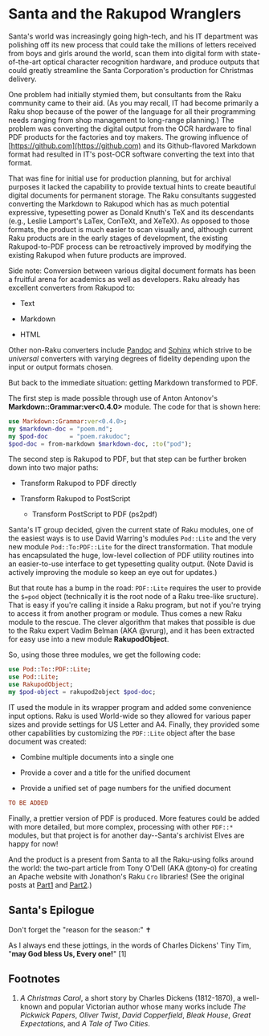 Santa and the Rakupod Wranglers
===============================

Santa's world was increasingly going high-tech, and his IT department was polishing off its new process that could take the millions of letters received from boys and girls around the world, scan them into digital form with state-of-the-art optical character recognition hardware, and produce outputs that could greatly streamline the Santa Corporation's production for Christmas delivery.

One problem had initially stymied them, but consultants from the Raku community came to their aid. (As you may recall, IT had become primarily a Raku shop because of the power of the language for all their programming needs ranging from shop management to long-range planning.) The problem was converting the digital output from the OCR hardware to final PDF products for the factories and toy makers. The growing influence of [https://github.com](https://github.com) and its Github-flavored Markdown format had resulted in IT's post-OCR software converting the text into that format.

That was fine for initial use for production planning, but for archival purposes it lacked the capability to provide textual hints to create beautiful digital documents for permanent storage. The Raku consultants suggested converting the Markdown to Rakupod which has as much potential expressive, typesetting power as Donald Knuth's TeX and its descendants (e.g., Leslie Lamport's LaTex, ConTeXt, and XeTeX). As opposed to those formats, the product is much easier to scan visually and, although current Raku products are in the early stages of development, the existing Rakupod-to-PDF process can be retroactively improved by modifying the existing Rakupod when future products are improved.

Side note: Conversion between various digital document formats has been a fruitful arena for academics as well as developers. Raku already has excellent converters from Rakupod to:

  * Text

  * Markdown

  * HTML

Other non-Raku converters include [Pandoc](https://pandoc.org) and [Sphinx](https://sphinx-doc.org) which strive to be *universal* converters with varying degrees of fidelity depending upon the input or output formats chosen.

But back to the immediate situation: getting Markdown transformed to PDF.

The first step is made possible through use of Anton Antonov's **Markdown::Grammar:ver<0.4.0>** module. The code for that is shown here:

```raku
use Markdown::Grammar:ver<0.4.0>;
my $markdown-doc = "poem.md";
my $pod-doc      = "poem.rakudoc";
$pod-doc = from-markdown $markdown-doc, :to("pod");
```

The second step is Rakupod to PDF, but that step can be further broken down into two major paths:

  * Transform Rakupod to PDF directly

  * Transform Rakupod to PostScript

    * Transform PostScript to PDF (ps2pdf)

Santa's IT group decided, given the current state of Raku modules, one of the easiest ways is to use David Warring's modules `Pod::Lite` and the very new module `Pod::To:PDF::Lite` for the direct transformation. That module has encapsulated the huge, low-level collection of PDF utility routines into an easier-to-use interface to get typesetting quality output. (Note David is actively improving the module so keep an eye out for updates.)

But that route has a bump in the road: `PDF::Lite` requires the user to provide the `$=pod` object (technically it is the root node of a Raku tree-like sructure). That is easy if you're calling it inside a Raku program, but not if you're trying to access it from another program or module. Thus comes a new Raku module to the rescue. The clever algorithm that makes that possible is due to the Raku expert Vadim Belman (AKA @vrurg), and it has been extracted for easy use into a new module **RakupodObject**.

So, using those three modules, we get the following code:

```raku
use Pod::To::PDF::Lite;
use Pod::Lite;
use RakupodObject;
my $pod-object = rakupod2object $pod-doc;
```

IT used the module in its wrapper program and added some convenience input options. Raku is used World-wide so they allowed for various paper sizes and provide settings for US Letter and A4. Finally, they provided some other capabilities by customizing the `PDF::Lite` object after the base document was created:

  * Combine multiple documents into a single one

  * Provide a cover and a title for the unified document

  * Provide a unified set of page numbers for the unified document

```raku
TO BE ADDED
```

Finally, a prettier version of PDF is produced. More features could be added with more detailed, but more complex, processing with other `PDF::*` modules, but that project is for another day--Santa's archivist Elves are happy for now!

And the product is a present from Santa to all the Raku-using folks around the world: the two-part article from Tony O'Dell (AKA @tony-o) for creating an Apache website with Jonathon's Raku `Cro` libraries! (See the original posts at [Part1](https://deathbykeystroke.com/articles/20220224-building-a-cro-app-part-1.html) and [Part2](https://deathbykeystroke.com/articles/20220923-building-a-cro-app-part-b.html).)

Santa's Epilogue
----------------

Don't forget the "reason for the season:" ✝

As I always end these jottings, in the words of Charles Dickens' Tiny Tim, "**may God bless Us, Every one!**" [1]

Footnotes
---------

1. *A Christmas Carol*, a short story by Charles Dickens (1812-1870), a well-known and popular Victorian author whose many works include *The Pickwick Papers*, *Oliver Twist*, *David Copperfield*, *Bleak House*, *Great Expectations*, and *A Tale of Two Cities*.

